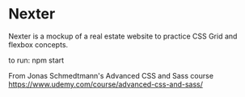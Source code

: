 # Nexter

Nexter is a mockup of a real estate website to practice CSS Grid and flexbox concepts.

to run: npm start

From Jonas Schmedtmann's Advanced CSS and Sass course
https://www.udemy.com/course/advanced-css-and-sass/
